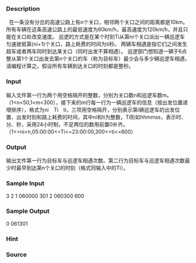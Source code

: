 
### Description
 
在一条没有分岔的高速公路上有n个关口，相邻两个关口之间的距离都是10km。所有车辆在这条高速公路上的最低速度为60km/h，最高速度为120km/h，并且只能在关口处改变速度。
巡逻的方式是在某个时刻Ti从第ni个关口派出一辆巡逻车匀速驶抵第(ni+1)个关口，路上耗费的时间为ti秒。
两辆车相遇是指它们之间发生超车或者两车同时到达某关口（同时出发不算相遇）。
巡逻部门想知道一辆于6点整从第1个关口出发去第n个关口的车（称为目标车）最少会与多少辆巡逻车相遇，请编程计算之。假设所有车辆到达关口的时刻都是整秒。
 
### Input
输入文件第一行为两个用空格隔开的整数，分别为关口数n和巡逻车数m。（1<n<50,1<m<300），接下来的m行每一行为一辆巡逻车的信息（按出发位置递增排序），格式为ni　Ti　ti，三项用空格隔开，分别表示第i辆巡逻车的出发位置、出发时刻和路上耗费的时间，其中ni和ti为整数，Ti形如hhmmss，表示时、分、秒，采用24小时制，不足两位的数用前置0补齐。（1<=ni<n,05:00:00<=Ti<=23:00:00,300<=ti<=600）
 
### Output
输出文件第一行为目标车与巡逻车相遇次数。第二行为目标车与巡逻车相遇次数最少时最早到达第n个关口的时刻（格式同输入中的Ti）。
 
### Sample Input
3 2
1 060000 301
2 060300 600


### Sample Output
0
061301
### Hint

### Source
